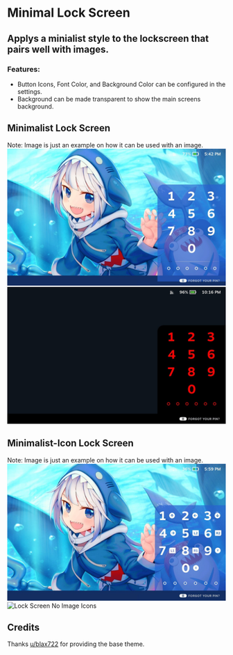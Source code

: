 # Minimal Lock Screen

## Applys a minialist style to the lockscreen that pairs well with images.

### Features:

- Button Icons, Font Color, and Background Color can be configured in the settings. 
- Background can be made transparent to show the main screens background.

## Minimalist Lock Screen
Note: Image is just an example on how it can be used with an image.
![Lock Screen](/images/Gawr%20Gura/lockscreenSD.jpg)
![Lock Screen No Image](/images/Minimal%20Lock%20Screen/minimalLockScreenNoIcons.jpg)

## Minimalist-Icon Lock Screen
Note: Image is just an example on how it can be used with an image.
![Lock Screen](/images/Gawr%20Gura/lockscreenSDIcons.jpg)
![Lock Screen No Image Icons](/images/Minimal%20Lock%20Screen/lockscreenSDIcons.jpg.jpg)


## Credits
 Thanks [u/blax722](https://www.reddit.com/user/blax722/) for providing the base theme.

